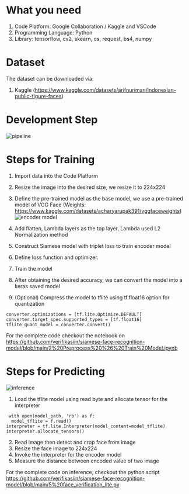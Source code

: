 # What you need
1. Code Platform: Google Collaboration / Kaggle and VSCode
2. Programming Language: Python
3. Library: tensorflow, cv2, skearn, os, request, bs4, numpy

# Dataset
The dataset can be downloaded via:
1. Kaggle (https://www.kaggle.com/datasets/arifnuriman/indonesian-public-figure-faces)

# Development Step
![pipeline](https://github.com/verifikasiin/siamese-face-recognition-model/assets/65358140/d7a74c70-76bc-4424-8648-11aae2298d29)

# Steps for Training
1. Import data into the Code Platform
2. Resize the image into the desired size, we resize it to 224x224
3. Define the pre-trained model as the base model, we use a pre-trained model of VGG Face (Weights: https://www.kaggle.com/datasets/acharyarupak391/vggfaceweights)
![encoder model](https://github.com/verifikasiin/siamese-face-recognition-model/assets/65358140/7282f365-703d-4b51-bb18-c8a2a9fbf6bd)
  
4. Add flatten, Lambda layers as the top layer, Lambda used L2 Normalization method
5. Construct Siamese model with triplet loss to train encoder model
6. Define loss function and optimizer.
7. Train the model
8. After obtaining the desired accuracy, we can convert the model into a keras saved model
9. (Optional) Compress the model to tflite using tf.float16 option for quantization
```
converter.optimizations = [tf.lite.Optimize.DEFAULT]
converter.target_spec.supported_types = [tf.float16]
tflite_quant_model = converter.convert()
```
For the complete code checkout the notebook on https://github.com/verifikasiin/siamese-face-recognition-model/blob/main/2%20Preprocess%20%26%20Train%20Model.ipynb

# Steps for Predicting
![inference](https://github.com/verifikasiin/siamese-face-recognition-model/assets/65358140/b6c14b5e-f4d4-4e1f-ade0-5d3658f04abf)

1. Load the tflite model using read byte and allocate tensor for the interpreter
  ```
   with open(model_path, 'rb') as f:
    model_tflite = f.read()
  interpreter = tf.lite.Interpreter(model_content=model_tflite)
  interpreter.allocate_tensors()
   ```
2. Read image then detect and crop face from image
3. Resize the face image to 224x224
4. Invoke the interpreter for the encoder model
5. Measure the distance between encoded value of two image

For the complete code on inference, checkout the python script https://github.com/verifikasiin/siamese-face-recognition-model/blob/main/5%20face_verification_lite.py 

